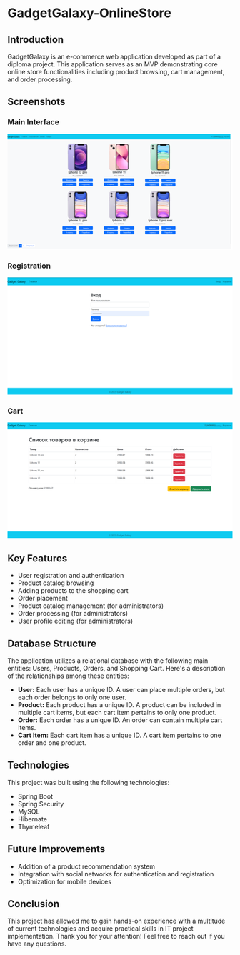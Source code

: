 # GadgetGalaxy-OnlineStore

## Introduction
GadgetGalaxy is an e-commerce web application developed as part of a diploma project. This application serves as an MVP demonstrating core online store functionalities including product browsing, cart management, and order processing.

## Screenshots

### Main Interface
![Main Interface](images/main1.png)

### Registration
![Registration](images/register1.png)

### Cart
![Cart](images/cart1.png)

## Key Features
- User registration and authentication
- Product catalog browsing
- Adding products to the shopping cart
- Order placement
- Product catalog management (for administrators)
- Order processing (for administrators)
- User profile editing (for administrators)

## Database Structure
The application utilizes a relational database with the following main entities: Users, Products, Orders, and Shopping Cart. Here's a description of the relationships among these entities:

- **User:** Each user has a unique ID. A user can place multiple orders, but each order belongs to only one user.
- **Product:** Each product has a unique ID. A product can be included in multiple cart items, but each cart item pertains to only one product.
- **Order:** Each order has a unique ID. An order can contain multiple cart items.
- **Cart Item:** Each cart item has a unique ID. A cart item pertains to one order and one product.

## Technologies
This project was built using the following technologies:
- Spring Boot
- Spring Security
- MySQL
- Hibernate
- Thymeleaf

## Future Improvements
- Addition of a product recommendation system
- Integration with social networks for authentication and registration
- Optimization for mobile devices

## Conclusion
This project has allowed me to gain hands-on experience with a multitude of current technologies and acquire practical skills in IT project implementation. Thank you for your attention! Feel free to reach out if you have any questions.
